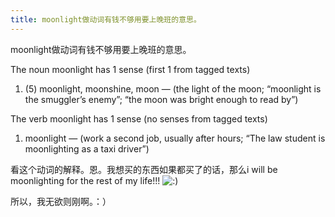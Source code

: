 ```yaml
---
title: moonlight做动词有钱不够用要上晚班的意思。
---
```


<p>moonlight做动词有钱不够用要上晚班的意思。</p>

<p>The noun moonlight has 1 sense (first 1 from tagged texts)</p>

<ol>
<li>(5) moonlight, moonshine, moon &#8212; (the light of the moon; &#8220;moonlight is the smuggler&#8217;s enemy&#8221;; &#8220;the moon was bright enough to read by&#8221;)</li>
</ol>

<p>The verb moonlight has 1 sense (no senses from tagged texts)</p>

<ol>
<li>moonlight &#8212; (work a second job, usually after hours; &#8220;The law student is moonlighting as a taxi driver&#8221;)</li>
</ol>

<p>看这个动词的解释。恩。我想买的东西如果都买了的话，那么i will be moonlighting for the rest of my life!!! <img src='http://www.rijiben.org/smilies/icon_smile.gif' alt=':)' class='wp-smiley' /> </p>

<p>所以，我无欲则刚啊。：）</p>
